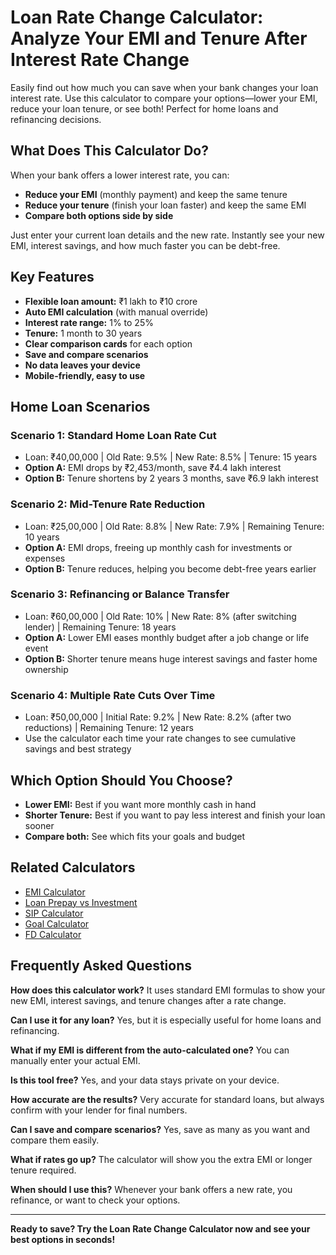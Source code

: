 # Loan Rate Change Calculator: Analyze Your EMI and Tenure After Interest Rate Change

Easily find out how much you can save when your bank changes your loan interest rate. Use this calculator to compare your options—lower your EMI, reduce your loan tenure, or see both! Perfect for home loans and refinancing decisions.

## What Does This Calculator Do?

When your bank offers a lower interest rate, you can:

- **Reduce your EMI** (monthly payment) and keep the same tenure
- **Reduce your tenure** (finish your loan faster) and keep the same EMI
- **Compare both options side by side**

Just enter your current loan details and the new rate. Instantly see your new EMI, interest savings, and how much faster you can be debt-free.

## Key Features

- **Flexible loan amount:** ₹1 lakh to ₹10 crore
- **Auto EMI calculation** (with manual override)
- **Interest rate range:** 1% to 25%
- **Tenure:** 1 month to 30 years
- **Clear comparison cards** for each option
- **Save and compare scenarios**
- **No data leaves your device**
- **Mobile-friendly, easy to use**

## Home Loan Scenarios

### Scenario 1: Standard Home Loan Rate Cut

- Loan: ₹40,00,000 | Old Rate: 9.5% | New Rate: 8.5% | Tenure: 15 years
- **Option A:** EMI drops by ₹2,453/month, save ₹4.4 lakh interest
- **Option B:** Tenure shortens by 2 years 3 months, save ₹6.9 lakh interest

### Scenario 2: Mid-Tenure Rate Reduction

- Loan: ₹25,00,000 | Old Rate: 8.8% | New Rate: 7.9% | Remaining Tenure: 10 years
- **Option A:** EMI drops, freeing up monthly cash for investments or expenses
- **Option B:** Tenure reduces, helping you become debt-free years earlier

### Scenario 3: Refinancing or Balance Transfer

- Loan: ₹60,00,000 | Old Rate: 10% | New Rate: 8% (after switching lender) | Remaining Tenure: 18 years
- **Option A:** Lower EMI eases monthly budget after a job change or life event
- **Option B:** Shorter tenure means huge interest savings and faster home ownership

### Scenario 4: Multiple Rate Cuts Over Time

- Loan: ₹50,00,000 | Initial Rate: 9.2% | New Rate: 8.2% (after two reductions) | Remaining Tenure: 12 years
- Use the calculator each time your rate changes to see cumulative savings and best strategy

## Which Option Should You Choose?

- **Lower EMI:** Best if you want more monthly cash in hand
- **Shorter Tenure:** Best if you want to pay less interest and finish your loan sooner
- **Compare both:** See which fits your goals and budget

## Related Calculators

- [EMI Calculator](/calculators/emi-calculator)
- [Loan Prepay vs Investment](/calculators/loan-prepay-vs-investment-calculator)
- [SIP Calculator](/calculators/sip-calculator)
- [Goal Calculator](/calculators/goal-calculator)
- [FD Calculator](/fixed-deposit/calculator)

## Frequently Asked Questions

**How does this calculator work?**
It uses standard EMI formulas to show your new EMI, interest savings, and tenure changes after a rate change.

**Can I use it for any loan?**
Yes, but it is especially useful for home loans and refinancing.

**What if my EMI is different from the auto-calculated one?**
You can manually enter your actual EMI.

**Is this tool free?**
Yes, and your data stays private on your device.

**How accurate are the results?**
Very accurate for standard loans, but always confirm with your lender for final numbers.

**Can I save and compare scenarios?**
Yes, save as many as you want and compare them easily.

**What if rates go up?**
The calculator will show you the extra EMI or longer tenure required.

**When should I use this?**
Whenever your bank offers a new rate, you refinance, or want to check your options.

---

**Ready to save? Try the Loan Rate Change Calculator now and see your best options in seconds!**
